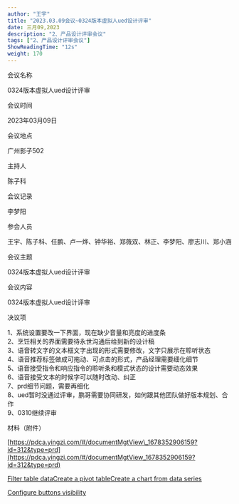 ```yaml
---
author: "王宇"
title: "2023.03.09会议~0324版本虚拟人ued设计评审"
date: 三月09,2023
description: "2、产品设计评审会议"
tags: ["2、产品设计评审会议"]
ShowReadingTime: "12s"
weight: 170
---
```

会议名称

0324版本虚拟人ued设计评审

会议时间

2023年03月09日

会议地点

广州影子502

主持人

陈子科

会议记录

李梦阳

参会人员

王宇、陈子科、任鹏、卢一烨、钟华裕、郑薇双、林正、李梦阳、廖志川、郑小涵

会议主题

0324版本虚拟人ued设计评审

会议内容

0324版本虚拟人ued设计评审

决议项

1、系统设置要改一下界面，现在缺少音量和亮度的进度条  
2、烹饪相关的界面需要待永世沟通后给到新的设计稿  
3、语音转文字的文本框文字出现的形式需要修改，文字只展示在聆听状态  
4、语音推荐标签做成可拖动、可点击的形式，产品经理需要细化细节  
5、语音接受指令和响应指令的聆听条和模式状态的设计需要动态效果  
6、语音接受文本的时候字可以随时改动、纠正  
7、prd细节问题，需要再细化  
8、ued暂时没通过评审，鹏哥需要协同研发，如何跟其他团队做好版本规划、合作  
9、0310继续评审

材料（附件）

[https://pdca.yingzi.com/#/documentMgtView\_1678352906159?id=312&type=prd](https://pdca.yingzi.com/#/documentMgtView_1678352906159?id=312&type=prd)

[Filter table data](#)[Create a pivot table](#)[Create a chart from data series](#)

[Configure buttons visibility](/users/tfac-settings.action)